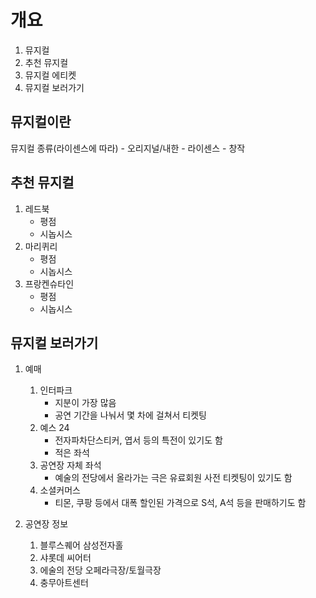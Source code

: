 # 개요
1. 뮤지컬
2. 추천 뮤지컬
3. 뮤지컬 에티켓
4. 뮤지컬 보러가기

## 뮤지컬이란
뮤지컬 종류(라이센스에 따라)
	- 오리지널/내한
	- 라이센스
	- 창작

## 추천 뮤지컬
1) 레드북
	- 평점
	- 시놉시스
2) 마리퀴리
	- 평점
	- 시놉시스
3) 프랑켄슈타인
	- 평점
	- 시놉시스


## 뮤지컬 보러가기
1. 예매
	1) 인터파크
		- 지분이 가장 많음
		- 공연 기간을 나눠서 몇 차에 걸쳐서 티켓팅
	2) 예스 24
		- 전자파차단스티커, 엽서 등의 특전이 있기도 함
		- 적은 좌석
	3) 공연장 자체 좌석
		- 예술의 전당에서 올라가는 극은 유료회원 사전 티켓팅이 있기도 함
	4) 소셜커머스
		- 티몬, 쿠팡 등에서 대폭 할인된 가격으로 S석, A석 등을 판매하기도 함

2. 공연장 정보
	1)  블루스퀘어 삼성전자홀
	2) 샤롯데 씨어터
	3) 에술의 전당 오페라극장/토월극장
	4) 충무아트센터
